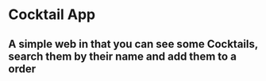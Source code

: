 # Cocktail App

## A simple web in that you can see some Cocktails, search them by their name and add them to a order
